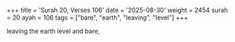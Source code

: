 +++
title = 'Surah 20, Verses 106'
date = '2025-08-30'
weight = 2454
surah = 20
ayah = 106
tags = ["bare", "earth", "leaving", "level"]
+++

leaving the earth level and bare,